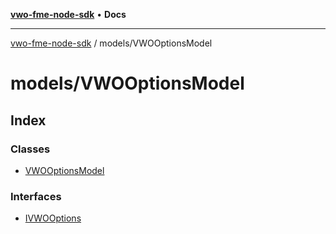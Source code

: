 [**vwo-fme-node-sdk**](../../README.md) • **Docs**

---

[vwo-fme-node-sdk](../../modules.md) / models/VWOOptionsModel

# models/VWOOptionsModel

## Index

### Classes

- [VWOOptionsModel](classes/VWOOptionsModel.md)

### Interfaces

- [IVWOOptions](interfaces/IVWOOptions.md)
